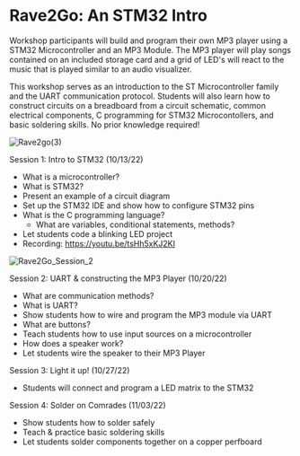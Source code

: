 # Rave2Go: An STM32 Intro
Workshop participants will build and program their own MP3 player using a STM32 Microcontroller and an MP3 Module. The MP3 player will play songs contained on an included storage card and a grid of LED's will react to the music that is played similar to an audio visualizer.

This workshop serves as an introduction to the ST Microcontroller family and the UART communication protocol. Students will also learn how to construct circuits on a breadboard from a circuit schematic, common electrical components, C programming for STM32 Microcontollers, and basic soldering skills. No prior knowledge required!
 
![Rave2go(3)](https://user-images.githubusercontent.com/25860232/196050527-c29515f6-4a42-48fa-b04e-8e4bf05a8d07.png)

Session 1: Intro to STM32 (10/13/22)
  - What is a microcontroller?
  - What is STM32?
  - Present an example of a circuit diagram
  - Set up the STM32 IDE and show how to configure STM32 pins
  - What is the C programming language?
      - What are variables, conditional statements, methods?
  - Let students code a blinking LED project
  - Recording: https://youtu.be/tsHh5xKJ2KI

![Rave2Go_Session_2](https://user-images.githubusercontent.com/25860232/195998130-08edfeb0-eb30-4636-92e1-5680c82fe9d6.png)

Session 2: UART & constructing the MP3 Player (10/20/22)
  - What are communication methods?
  - What is UART?
  - Show students how to wire and program the MP3 module via UART
  - What are buttons?
  - Teach students how to use input sources on a microcontroller
  - How does a speaker work?
  - Let students wire the speaker to their MP3 Player

Session 3: Light it up! (10/27/22)
  - Students will connect and program a LED matrix to the STM32
 
Session 4: Solder on Comrades (11/03/22)
  - Show students how to solder safely
  - Teach & practice basic soldering skills
  - Let students solder components together on a copper perfboard
  

